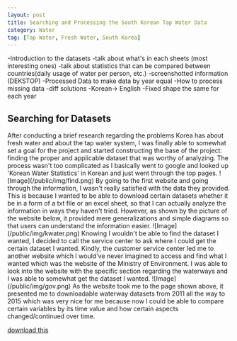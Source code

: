```yaml
---
layout: post
title: Searching and Processing the South Korean Tap Water Data
category: Water
tag: [Tap Water, Fresh Water, South Korea]
---
```

-Introduction to the datasets
  -talk about what's in each sheets (most interesting ones)
  -talk about statistics that can be compared between countries(daily usage of water per person, etc.)
    -screenshotted information (DEKSTOP)
-Processed Data to make data by year equal
-How to process missing data
  -diff solutions
-Korean-> English
-Fixed shape the same for each year

<h2>Searching for Datasets</h2>
After conducting a brief research regarding the problems Korea has about fresh water and about the tap water system, I was finally able to somewhat set a goal for the project and started constructing the base of the project: finding the proper and applicable dataset that was worthy of analyzing. The process wasn't too complicated as I basically went to google and looked up 'Korean Water Statistics' in Korean and just went through the top pages.
![Image](/public/img/find.png)
By going to the first website and going through the information, I wasn't really satisfied with the data they provided. This is because I wanted to be able to download certain datasets whether it be in a form of a txt file or an excel sheet, so that I can actually analyze the information in ways they haven't tried. However, as shown by the picture of the website below, it provided mere generalizations and simple diagrams so that users can understand the information easier.
![Image](/public/img/kwater.png)
Knowing I wouldn't be able to find the dataset I wanted, I decided to call the service center to ask where I could get the certain dataset I wanted. Kindly, the customer service center led me to another website which I would've never imagined to access and find what I wanted which was the website of the Ministry of Environment. I was able to look into the website with the specific section regarding the waterways and I was able to somewhat get the dataset I wanted.
![Image](/public/img/gov.png)
As the website took me to the page shown above, it presented me to downloadable waterway datasets from 2011 all the way to 2015 which was very nice for me because now I could be able to compare certain variables by its time value and how certain aspects changed/continued over time.

<a href="/elliotk19.github.io/public/Combined_OG.xlsx.zip" download="Combined_OG.xlsx.zip">download this</a>
